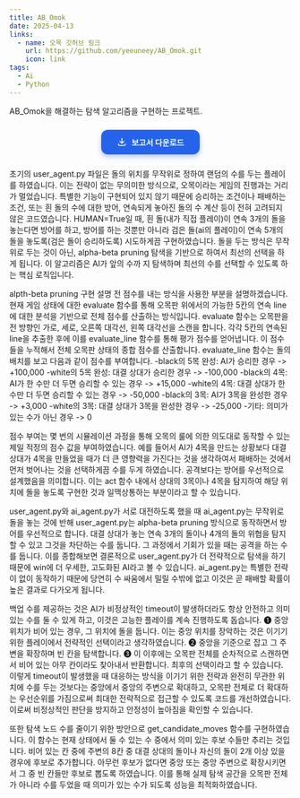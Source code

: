 ```yaml
---
title: AB_Omok
date: 2025-04-13
links:
  - name: 오목 깃허브 링크
    url: https://github.com/yeeuneey/AB_Omok.git
    icon: link
tags:
  - Ai
  - Python
---
```


AB_Omok을 해결하는 탐색 알고리즘을 구현하는 프로젝트.

<!--more-->

<div style="text-align: center; margin: 24px 0;">
  <a href="/uploads/omok-report.pdf" download
     style="
       display: inline-flex;
       align-items: center;
       gap: 8px;
       background-color: #2563eb;
       color: white;
       padding: 12px 28px;
       border-radius: 12px;
       font-weight: 600;
       text-decoration: none;
       box-shadow: 0 4px 10px rgba(37, 99, 235, 0.35);
       transform: scale(1);
       transition: all 0.25s ease-in-out;
     "
     onmouseover="this.style.backgroundColor='#1e40af';
                  this.style.transform='scale(1.08)';
                  this.style.boxShadow='0 8px 20px rgba(37, 99, 235, 0.5)';"
     onmouseout="this.style.backgroundColor='#2563eb';
                 this.style.transform='scale(1)';
                 this.style.boxShadow='0 4px 10px rgba(37, 99, 235, 0.35)';">
    <svg xmlns='http://www.w3.org/2000/svg' width='18' height='18' fill='none' viewBox='0 0 24 24' stroke='currentColor'>
      <path stroke-linecap='round' stroke-linejoin='round' stroke-width='2'
            d='M4 16v2a2 2 0 002 2h12a2 2 0 002-2v-2M7 10l5 5 5-5M12 15V3' />
    </svg>
    보고서 다운로드
  </a>
</div>

초기의 user_agent.py 파일은 돌의 위치를 무작위로 정하여 랜덤의 수를 두는 플레이를 하였습니다. 이는 전략이 없는 무의미한 방식으로, 오목이라는 게임의 진행과는 거리가 멀었습니다. 특별한 기능이 구현되어 있지 않기 때문에 승리하는 조건이나 패배하는 조건, 또는 흰 돌의 수에 대한 방어, 연속되게 놓아진 돌의 수 계산 등이 전혀 고려되지 않은 코드였습니다. HUMAN=True일 때, 흰 돌(내가 직접 플레이)이 연속 3개의 돌을 놓는다면 방어를 하고, 방어를 하는 것뿐만 아니라 검은 돌(ai의 플레이)이 연속 5개의 돌을 놓도록(검은 돌이 승리하도록) 시도하게끔 구현하였습니다. 돌을 두는 방식은 무작위로 두는 것이 아닌, alpha-beta pruning 탐색을 기반으로 하여서 최선의 선택을 하게 됩니다. 이 알고리즘은 AI가 앞의 수까
지 탐색하며 최선의 수를 선택할 수 있도록 하는 핵심 로직입니다. 

alpth-beta pruning 구현 설명 전 점수를 내는 방식을 사용한 부분을 설명하겠습니다. 현재 게임 상태에 대한 evaluate 함수를 통해 오목판 위에서의 가능한 5칸의 연속 line에 대한 분석을 기반으로 전체 점수를 산출하는 방식입니다. evaluate 함수는 오목판을 전 방향인 가로, 세로, 오른쪽 대각선, 왼쪽 대각선을 스캔을 합니다. 각각 5칸의 연속된 line을 추출한 후에 이를 evaluate_line 함수를 통해 평가 점수를 얻어냅니다. 이 점수들을 누적해서 전체 오목판 상태의 종합 점수를 산출합니다. evaluate_line 함수는 돌의 배치를 보고 다음과 같이 점수를 부여합니다.
 -black의 5목 완성: AI가 승리한 경우 -> +100,000
 -white의 5목 완성: 대결 상대가 승리한 경우 -> -100,000
 -black의 4목: AI가 한 수만 더 두면 승리할 수 있는 경우 -> +15,000
 -white의 4목: 대결 상대가 한 수만 더 두면 승리할 수 있는 경우 -> -50,000
 -black의 3목: AI가 3목을 완성한 경우 -> +3,000
 -white의 3목: 대결 상대가 3목을 완성한 경우 -> -25,000
 -기타: 의미가 있는 수가 아닌 경우 -> 0

점수 부여는 몇 번의 시뮬레이션 과정을 통해 오목의 룰에 의한 의도대로 동작할 수 있는 제일 적정의 점수 값을 부여하였습니다. 예를 들어서 AI가 4목을 만드는 상황보다 대결 상대가 4목을 만들었을 때가 더 큰 영향력을 가진다는 것을 생각하여서 패배하는 것에서 먼저 벗어나는 것을 선택하게끔 수를 두게 하였습니다. 공격보다는 방어를 우선적으로 설계했음을 의미합니다. 이는 act 함수 내에서 상대의 3목이나 4목을 탐지하여 해당 위치에 돌을 놓도록 구현한 것과 일맥상통하는 부분이라고 할 수 있습니다.

user_agent.py와 ai_agent.py가 서로 대전하도록 했을 때 ai_agent.py는 무작위로 돌을 놓는 것에 반해 user_agent.py는 alpha-beta pruning 방식으로 동작하면서 방어를 우선적으로 합니다. 대결 상대가 놓는 연속 3개의 돌이나 4개의 돌의 위협을 탐지할 수 있고 그것을 차단하는 수를 둡니다. 그 과정에서 기회가 있을 때는 공격을 하는 수를 둡니다. 이를 종합해보면 결론적으로 user_agent.py가 더 전략적으로 탐색을 하기 때문에 win에 더 우세한, 고도화된 AI라고 볼 수 있습니다. ai_agent.py는 특별한 전략이 없이 동작하기 때문에 당연히 수 싸움에서 밀릴 수밖에 없고 이것은 곧 패배할 확률이 높은 결과로 다가오게 됩니다.

백업 수를 제공하는 것은 AI가 비정상적인 timeout이 발생하더라도 항상 안전하고 의미 있는 수를 둘 수 있게 하고, 이것은 고능한 플레이를 계속 진행하도록 돕습니다.
 ❶ 중앙 위치가 비어 있는 경우, 그 위치에 돌을 둡니다. 이는 중앙 위치를 장악하는 것은 이기기 위한 플레이에서 전략적인 선택이라고 생각하였습니다.
 ❷ 중앙을 기준으로 잡고 그 주변을 확장하며 빈 칸을 탐색합니다.
 ❸ 이 이후에는 오목판 전체를 순차적으로 스캔하면서 비어 있는 아무 칸이라도 찾아내서 반환합니다. 최후의 선택이라고 할 수 있습니다.
이렇게 timeout이 발생했을 때 대응하는 방식을 이기기 위한 전략과 완전히 무관한 위치에 수를 두는 것보다는 중앙에서 중앙의 주변으로 확대하고, 오목판 전체로 더 확대하는 우선순위를 가짐으로써 최대한 전략적으로 접근할 수 있도록 코드를 개선하였습니다. 이로써 비정상적인 판단을 방지하고 안정성이 높아짐을 확인할 수 있습니다.

또한 탐색 노드 수를 줄이기 위한 방안으로 get_candidate_moves 함수를 구현하였습니다. 이 함수는 현재 상태에서 둘 수 있는 수 중에서 의미 있는 후보 수들만 추리는 것입니다. 비어 있는 칸 중에 주변의 8칸 중 대결 상대의 돌이나 자신의 돌이 2개 이상 있을 경우에 후보로 추가합니다. 아무런 후보가 없다면 중앙 또는 중앙 주변으로 확장시키면서 그 중 빈 칸들만 후보로 뽑도록 하였습니다. 이를 통해 실제 탐색 공간을 오목판 전체가 아니라 수를 두었을 때 의미가 있는 수가 되도록 성능을 최적화하였습니다.